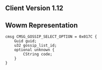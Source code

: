 ## Client Version 1.12

## Wowm Representation
```rust,ignore
cmsg CMSG_GOSSIP_SELECT_OPTION = 0x017C {
    Guid guid;    
    u32 gossip_list_id;    
    optional unknown {    
        CString code;        
    }    
}

```
